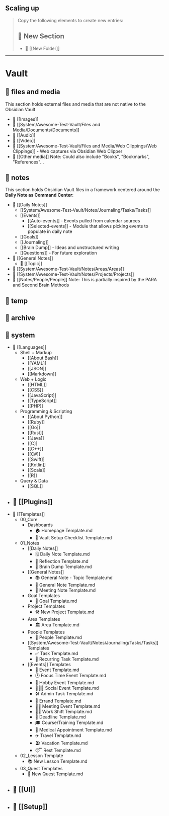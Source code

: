 ## Scaling up
> Copy the following elements to create new entries: 
> ## 📁 New Section
> 	- 📁 [[New Folder]]

---

# Vault

## 📁 files and media
This section holds external files and media that are not native to the Obsidian Vault
- 📁 [[Images]] 
- 📁 [[System/Awesome-Test-Vault/Files and Media/Documents/Documents]]
- 📁 [[Audio]]
- 📁 [[Video]]
- 📁 [[System/Awesome-Test-Vault/Files and Media/Web Clippings/Web Clippings]] - Web captures via Obsidian Web Clipper
- 📁 [[Other media]] 
Note: Could also  include "Books", "Bookmarks", "References"... 
## 📁 notes
This section holds Obsidian Vault files in a framework centered around the **Daily Note as Command Center**: 
- 📁 [[Daily Notes]]
	- [[System/Awesome-Test-Vault/Notes/Journaling/Tasks/Tasks]]
	- [[Events]] 
		- [[Auto-events]] - Events pulled from calendar sources
		- [[Selected-events]] - Module that allows picking events to populate in daily note
	- [[Goals]]
	- [[Journaling]]
	- [[Brain Dump]] - Ideas and unstructured writing
	- [[Questions]] - For future exploration
- 📁 [[General Notes]]
	- 📁 [[Topic]]
- 📁 [[System/Awesome-Test-Vault/Notes/Areas/Areas]]
- 📁 [[System/Awesome-Test-Vault/Notes/Projects/Projects]]
- 📁 [[Notes/People/People]]
Note: This is partially inspired by  the PARA and Second Brain Methods

## 📁 temp


## 📁 archive


## 📁 system
- 📁 [[Languages]]
	-  Shell + Markup
		- [[About Bash]]
		- [[YAML]]
		- [[JSON]]
		- [[Markdown]]
	-  Web + Logic
		- [[HTML]]
		- [[CSS]]
		- [[JavaScript]]
		- [[TypeScript]]
		- [[PHP]]
	- Programming & Scripting
		- [[About Python]]
		- [[Ruby]]
		- [[Go]]
		- [[Rust]]
		- [[Java]]
		- [[C]]
		- [[C++]]
		- [[C#]]
		- [[Swift]]
		- [[Kotlin]]
		- [[Scala]]
		- [[R]]
	- Query & Data
		- [[SQL]]
- 📁 [[Plugins]]
	- 
- 📁 [[Templates]]
	- 00_Core
		- Dashboards
			- 🏠 Homepage Template.md
			- 🧰 Vault Setup Checklist Template.md
	- 01_Notes
		- [[Daily Notes]]
            - 🗓️ Daily Note Template.md
            - 📓 Reflection Template.md
            - 🧠 Brain Dump Template.md
		- [[General Notes]]
            - 📚 General Note - Topic Template.md
	        -  📝 General Note Template.md
            - 📝 Meeting Note Template.md
		- Goal Templates
            - 🎯 Goal Template.md
		- Project Templates
			- 🛠️ New Project Template.md
		- Area Templates
			- 🏛️ Area Template.md
		- People Templates
			- 👥 People Template.md
		- [[System/Awesome-Test-Vault/Notes/Journaling/Tasks/Tasks]] Templates
			- ✅ Task Template.md
			- 🔁 Recurring Task Template.md
		- [[Events]] Templates
            - 📅 Event Template.md
            - 🕑 Focus Time Event Template.md
            - 🎨 Hobby Event Template.md
            - 🧑‍🤝‍🧑 Social Event Template.md
            - 🛠️ Admin Task Template.md
            - 🚗 Errand Template.md
            - 🧑‍💼 Meeting Event Template.md
            - 🧑‍🏭 Work Shift Template.md
            - 📅 Deadline Template.md
            - 🎓 Course/Training Template.md
            - 🏥 Medical Appointment Template.md
            - ✈️ Travel Template.md
            - 🏖️ Vacation Template.md
            - 😴 Rest Template.md
	- 02_Lesson Template
		- 📚 New Lesson Template.md
	- 03_Quest Templates
		- 🏹 New Quest Template.md
- 📁 [[UI]]
	- 
- 📁 [[Setup]]
	- 
